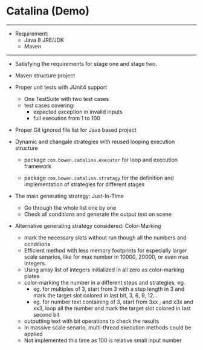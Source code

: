 # Catalina (Demo)
----

+ Requirement:
    + Java 8 JRE/JDK
    + Maven


----

+ Satisfying the requirements for stage one and stage two.

+ Maven structure project

+ Proper unit tests with JUnit4 support
    + One TestSuite with two test cases
    + test cases covering:
        + expected exception in invalid inputs
        + full execution from 1 to 100

+ Proper Git ignored file list for Java based project

+ Dynamic and changale strategies with reused looping execution structure

    + package `com.bowen.catalina.executor` for loop and execution framework

    + package `com.bowen.catalina.stratagy` for the definition and implementation of strategies for different stages

+ The main generating strategy: Just-In-Time
    + Go through the whole list one by one
    + Check all conditions and generate the output text on scene

+ Alternative generating strategy considered: Color-Marking
    + mark the necessary slots without run though all the numbers and conditions
    + Efficient method with less memory footprints for especially larger scale senarios, like for max number in 10000, 20000, or even max Integers.
    + Using array list of integers initialized in all zero as color-marking plates
    + color-marking the number in a different steps and strategies, eg.
        + eg. for multiples of 3, start from 3 with a step length in 3 and mark the target slot colored in last bit, 3, 6, 9, 12...
        + eg. for number text containing of 3, start from 3xx , and x3x and xx3, loop all the number and mark the target slot colored in last second bit
    + outputting text with bit operations to check the results 
    + In massive scale senario, multi-thread execution methods could be applied
    + Not implemented this time as 100 is relative small input number 